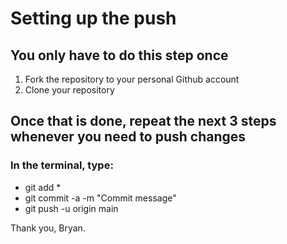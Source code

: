# Setting up the push

## You only have to do this step once

1. Fork the repository to your personal Github account
2. Clone your repository

## Once that is done, repeat the next 3 steps whenever you need to push changes
### In the terminal, type: 

- git add *
- git commit -a -m "Commit message"
- git push -u origin main


Thank you, Bryan.


